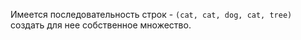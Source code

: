 Имеется последовательность строк - `(cat, cat, dog, cat, tree)` создать для нее
собственное множество.
